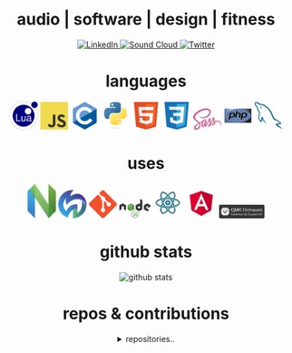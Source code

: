 <div align="center">
<h1 align="center">audio | software | design | fitness</h1>

<!-- TODO: readme center span svg -->
<!-- TODO: change font -->
<!-- TODO:  -->


<!-- <div style="widpadding-bottom: 0.3em; border-bottom: 1 px solid var(--color-border-muted); margin-top: 24 px; margin-bottom: 16 px;">
I like to make music, code, and workout.
</div> -->

<!-- <hr> -->

<!-- how to custom badge:
https://dev.to/mlkrsrc/how-to-make-custom-badges-to-improve-your-markdown-documents-460k
https://www.makeuseof.com/badges-that-will-supercharge-your-github-repository/
-->

<!-- mollweide / moll.weide / mo.ll / moll.w -->
<!-- <div align="center"> -->
[ ![LinkedIn](https://img.shields.io/badge/linkedin-%230077B5.svg?style=for-the-badge&logo=linkedin&logoColor=white) ](https://www.linkedin.com/in/hjalmar-jakobsson-35912950/)
[ ![Sound Cloud](https://img.shields.io/badge/sound%20cloud-FF5500?style=for-the-badge&logo=soundcloud&logoColor=white) ](https://soundcloud.com/hjalmarjakobsson)
[ ![Twitter](https://img.shields.io/badge/molleweide-%231DA1F2.svg?style=for-the-badge&logo=Twitter&logoColor=white) ](https://twitter.com/molleweide)
<!-- </div> -->
<!-- cockos forum -->
<!-- ardour forum -->

<h1 align="center">languages</h1>

<p  alignt="center">
<span>
<img src = 'https://github.com/molleweide/molleweide/blob/molleweide/images/lua.svg' width='50'/> 
<img src = 'https://github.com/molleweide/molleweide/blob/molleweide/images/js.svg' width='50'/> 
<img src = 'https://github.com/molleweide/molleweide/blob/molleweide/images/c.svg' width='50'/> 
<img src = 'https://github.com/molleweide/molleweide/blob/molleweide/images/python.svg' height='50'/>  
<img src = 'https://github.com/molleweide/molleweide/blob/molleweide/images/html.svg' width='50'/> 
<img src = 'https://github.com/molleweide/molleweide/blob/molleweide/images/css.svg' width='50'/> 
<img src = 'https://github.com/molleweide/molleweide/blob/molleweide/images/sass.svg' width='50'/> 
<!-- TODO: haskell -->
<!-- <img src = 'https://github.com/molleweide/molleweide/blob/molleweide/images/bootstrap.svg' width='55'/>  -->
<!-- <img src = 'https://github.com/molleweide/molleweide/blob/molleweide/images/dart.svg' width='55'/>  -->
<img src = 'https://github.com/molleweide/molleweide/blob/molleweide/images/php.svg' width='50'/>
<img src = 'https://github.com/molleweide/molleweide/blob/molleweide/images/sql.svg' width='50'/> 
<!-- <img src = 'https://github.com/molleweide/molleweide/blob/molleweide/images/cpp.svg' width='50'/>  -->
</span>
</p>

<h1 align="center">uses</h1>

<p alignt="center">
<span>
<img src = 'https://github.com/molleweide/molleweide/blob/molleweide/images/nvim.svg' width='50'/> 
<img src = 'https://github.com/molleweide/molleweide/blob/molleweide/images/neorg.svg' width='50'/> 
<!-- TODO: neorg -->
<img src = 'https://github.com/molleweide/molleweide/blob/molleweide/images/git.svg' width='50'/> 
<img src = 'https://github.com/molleweide/molleweide/blob/molleweide/images/nodejs.svg' width='55'/> 
<img src = 'https://github.com/molleweide/molleweide/blob/molleweide/images/react.svg' width='55'/>
<img src = 'https://github.com/molleweide/molleweide/blob/molleweide/images/angular.svg' width='55'/>
<img src = 'https://github.com/molleweide/molleweide/blob/molleweide/images/qmk.svg' width='80'/> 
<!-- TODO: remix -->
<!-- TODO: kmonad -->
<!-- TODO: qmk -->
<!-- <img src = 'https://github.com/molleweide/molleweide/blob/molleweide/images/pycharm.svg' width='50'/>  -->
<!-- <img src = 'https://github.com/molleweide/molleweide/blob/molleweide/images/flutter-logo.svg' width='50'/>  -->
<!-- <img src = 'https://github.com/molleweide/molleweide/blob/molleweide/images/django.svg' height='50'/>  -->
<!-- <img src = 'https://github.com/molleweide/molleweide/blob/molleweide/images/flask.png' width='50'/>  -->
</span>
</p>

<!-- cockos reaper -->
<!-- qmk -->
<!-- kmonad -->
</span>

# github stats

![github stats](https://github-readme-stats.vercel.app/api?username=molleweide&show_icons=true&hide=[%22issues%22])

<!-- # apps 

pitch-machine

-->

# repos & contributions

<!-- dotfiles
wmx
 -->

<!-- dorothy -->
<details>
<summary>repositories..</summary>
<a href="https://github.com/molleweide/LuaSnip-snippets.nvim"> <img alt="LuaSnip-snippets" src="https://github-readme-stats.vercel.app/api/pin/?username=molleweide&repo=LuaSnip-snippets.nvim&show_owner=true" /> </a>
<a href="https://github.com/molleweide/dotfiles"> <img alt="dotfiles" src="https://github-readme-stats.vercel.app/api/pin/?username=molleweide&repo=dotfiles&show_owner=true" /> </a>
<a href="https://github.com/bevry/dorothy"> <img alt="dorothy" src="https://github-readme-stats.vercel.app/api/pin/?username=bevry&repo=dorothy&show_owner=true" /> </a>
<a href="https://github.com/molleweide/reaper-keys"> <img alt="reaper-keys" src="https://github-readme-stats.vercel.app/api/pin/?username=molleweide&repo=reaper-keys&show_owner=true" /> </a>
<a href="https://github.com/molleweide/kmonad-layout"> <img alt="kmonad-layout" src="https://github-readme-stats.vercel.app/api/pin/?username=molleweide&repo=kmonad-layout&show_owner=true" /> </a>
<a href="https://github.com/NTBBloodbath/doom-nvim"> <img alt="doom-nvim" src="https://github-readme-stats.vercel.app/api/pin/?username=NTBBloodbath&repo=doom-nvim&show_owner=true" /> </a>
</details>
</div>
